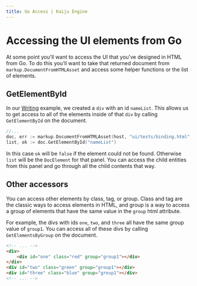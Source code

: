 ```yaml
---
title: Go Access | Kaiju Engine
---
```


# Accessing the UI elements from Go
At some point you'll want to access the UI that you've designed in HTML from Go. To do this you'll want to take that returned document from `markup.DocumentFromHTMLAsset` and access some helper functions or the list of elements.

## GetElementById
In our [Writing](writing.md) example, we created a `div` with an id `nameList`. This allows us to get access to all of the elements inside of that `div` by calling `GetElementById` on the document.

```go
//...
doc, err := markup.DocumentFromHTMLAsset(host, "ui/tests/binding.html", data, nil)
list, ok := doc.GetElementById("nameList")
```

In this case `ok` will be `false` if the element could not be found. Otherwise `list` will be the `DocElement` for that panel. You can access the child entities from this panel and go through all the child contents that way.

## Other accessors
You can access other elements by class, tag, or group. Class and tag are the classic ways to access elements in HTML, and group is a way to access a group of elements that have the same value in the `group` html attribute.

For example, the divs with ids `one`, `two`, and `three` all have the same group value of `group1`. You can access all of these divs by calling `GetElementsByGroup` on the document.

```html
<!-- ... -->
<div>
	<div id="one" class="red" group="group1"></div>
</div>
<div id="two" class="green" group="group1"></div>
<div id="three" class="blue" group="group1"></div>
<!-- ... -->
```